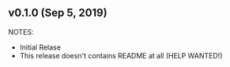 ## v0.1.0 (Sep 5, 2019)

NOTES:
* Initial Relase
* This release doesn't contains README at all (HELP WANTED!)